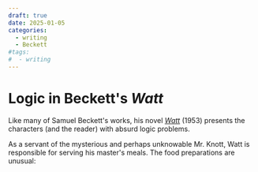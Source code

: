 ```yaml
---
draft: true
date: 2025-01-05
categories:
  - writing
  - Beckett
#tags:
#  - writing
---
```


# Logic in Beckett's *Watt*

Like many of Samuel Beckett's works, his novel
[*Watt*](https://en.wikipedia.org/wiki/Watt_(novel)) (1953) presents the 
characters (and the reader) with absurd logic problems.

As a servant of the mysterious and perhaps unknowable Mr. Knott, Watt is 
responsible for serving his master's meals. The food preparations are unusual:

>